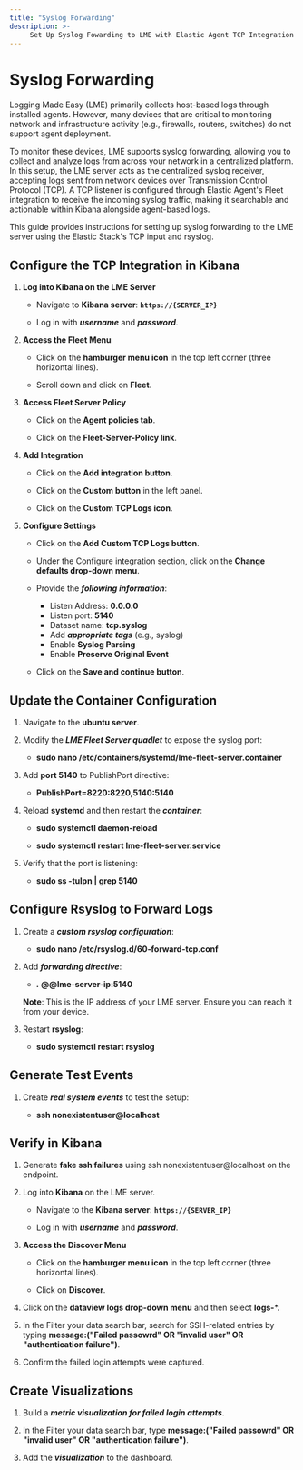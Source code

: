 ```yaml
---
title: "Syslog Forwarding"
description: >-
     Set Up Syslog Fowarding to LME with Elastic Agent TCP Integration
---
```


# Syslog Forwarding

Logging Made Easy (LME) primarily collects host-based logs through installed agents. However, many devices that are critical to monitoring network and infrastructure activity (e.g., firewalls, routers, switches) do not support agent deployment.

To monitor these devices, LME supports syslog forwarding, allowing you to collect and analyze logs from across your network in a centralized platform. In this setup, the LME server acts as the centralized syslog receiver, accepting logs sent from network devices over Transmission Control Protocol (TCP). A TCP listener is configured through Elastic Agent's Fleet integration to receive the incoming syslog traffic, making it searchable and actionable within Kibana alongside agent-based logs.

This guide provides instructions for setting up syslog forwarding to the LME server using the Elastic Stack's TCP input and rsyslog.

## Configure the TCP Integration in Kibana

1. **Log into Kibana on the LME Server**
   
   - Navigate to **Kibana server**: **`https://{SERVER_IP}`**
     
   - Log in with ***username*** and ***password***.

2. **Access the Fleet Menu**
   
   - Click on the **hamburger menu icon** in the top left corner (three horizontal lines).
     
   - Scroll down and click on **Fleet**.

3. **Access Fleet Server Policy**
   
   - Click on the **Agent policies tab**.
     
   - Click on the **Fleet-Server-Policy link**.

4. **Add Integration**
   - Click on the **Add integration button**.
     
   - Click on the **Custom button** in the left panel.
     
   - Click on the **Custom TCP Logs icon**.

5. **Configure Settings**
   
   - Click on the **Add Custom TCP Logs button**.
     
   - Under the Configure integration section, click on the **Change defaults drop-down menu**.
     
   - Provide the ***following information***:
     
     - Listen Address: **0.0.0.0**
     - Listen port: **5140**
     - Dataset name: **tcp.syslog**
     - Add ***appropriate tags*** (e.g., syslog)
     - Enable **Syslog Parsing**
     - Enable **Preserve Original Event**
       
   - Click on the **Save and continue button**.

## Update the Container Configuration

1. Navigate to the **ubuntu server**.

2. Modify the ***LME Fleet Server quadlet*** to expose the syslog port:
   
   - **sudo nano /etc/containers/systemd/lme-fleet-server.container**

3. Add **port 5140** to PublishPort directive:
   
   - **PublishPort=8220:8220,5140:5140**

4. Reload **systemd** and then restart the ***container***:
   
   - **sudo systemctl daemon-reload**
     
   - **sudo systemctl restart lme-fleet-server.service**

5. Verify that the port is listening:
   
   - **sudo ss -tulpn | grep 5140**

## Configure Rsyslog to Forward Logs

1. Create a ***custom rsyslog configuration***:
   
   - **sudo nano /etc/rsyslog.d/60-forward-tcp.conf**

2. Add ***forwarding directive***:
   
   - ***.* @@lme-server-ip:5140**
   
   **Note**: This is the IP address of your LME server. Ensure you can reach it from your device.

3. Restart **rsyslog**:
   
   - **sudo systemctl restart rsyslog**

## Generate Test Events

1. Create ***real system events*** to test the setup:
   
   - **ssh nonexistentuser@localhost**

## Verify in Kibana

1. Generate **fake ssh failures** using ssh nonexistentuser@localhost on the endpoint.

2. Log into **Kibana** on the LME server.
   
   - Navigate to the **Kibana server**: **`https://{SERVER_IP}`**
     
   - Log in with ***username*** and ***password***.

3. **Access the Discover Menu**
   
   - Click on the **hamburger menu icon** in the top left corner (three horizontal lines).
     
   - Click on **Discover**.

4. Click on the **dataview logs drop-down menu** and then select **logs-***.

5. In the Filter your data search bar, search for SSH-related entries by typing **message:("Failed passowrd" OR "invalid user" OR "authentication failure")**.

6. Confirm the failed login attempts were captured.

## Create Visualizations

1. Build a ***metric visualization for failed login attempts***.

2. In the Filter your data search bar, type **message:("Failed passowrd" OR "invalid user" OR "authentication failure")**.

3. Add the ***visualization*** to the dashboard.
